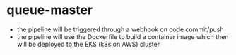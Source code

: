 # queue-master
- the pipeline will be triggered through a webhook on code commit/push
- the pipeline will use the Dockerfile to build a container image which then will be deployed to the EKS (k8s on AWS) cluster
